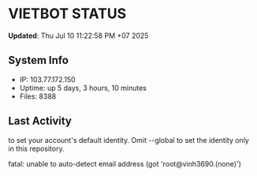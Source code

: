 # VIETBOT STATUS
**Updated**: Thu Jul 10 11:22:58 PM +07 2025

## System Info
- IP: 103.77.172.150
- Uptime: up 5 days, 3 hours, 10 minutes
- Files: 8388

## Last Activity

to set your account's default identity.
Omit --global to set the identity only in this repository.

fatal: unable to auto-detect email address (got 'root@vinh3690.(none)')
